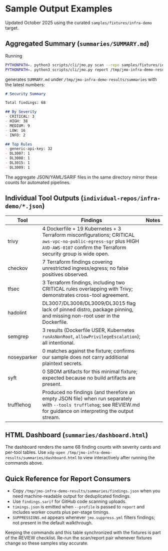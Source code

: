 # Sample Output Examples

Updated October 2025 using the curated `samples/fixtures/infra-demo` target.

## Aggregated Summary (`summaries/SUMMARY.md`)

Running

```bash
PYTHONPATH=. python3 scripts/cli/jmo.py scan --repo samples/fixtures/infra-demo --results /tmp/jmo-infra-demo-results
PYTHONPATH=. python3 scripts/cli/jmo.py report /tmp/jmo-infra-demo-results
```

generates `SUMMARY.md` under `/tmp/jmo-infra-demo-results/summaries` with the latest numbers:

```markdown
# Security Summary

Total findings: 68

## By Severity
- CRITICAL: 3
- HIGH: 38
- MEDIUM: 9
- LOW: 16
- INFO: 2

## Top Rules
- generic-api-key: 32
- DL3007: 1
- DL3008: 1
- DL3015: 1
- DL3009: 1
```

The aggregate JSON/YAML/SARIF files in the same directory mirror these counts for automated pipelines.

## Individual Tool Outputs (`individual-repos/infra-demo/*.json`)

| Tool        | Findings | Notes |
|-------------|----------|-------|
| trivy       | 4 Dockerfile + 19 Kubernetes + 3 Terraform misconfigurations; CRITICAL `aws-vpc-no-public-egress-sgr` plus HIGH `AVD-AWS-0107` confirm the Terraform security group is wide open. |
| checkov     | 7 Terraform findings covering unrestricted ingress/egress; no false positives observed. |
| tfsec       | 3 Terraform findings, including two CRITICAL rules overlapping with Trivy; demonstrates cross-tool agreement. |
| hadolint    | DL3007/DL3008/DL3009/DL3015 flag lack of pinned distro, package pinning, and missing non-root user in the Dockerfile. |
| semgrep     | 3 results (Dockerfile USER, Kubernetes `runAsNonRoot`, `allowPrivilegeEscalation`); all intentional. |
| noseyparker | 0 matches against the fixture; confirms our sample does not carry additional plaintext secrets. |
| syft        | 0 SBOM artifacts for this minimal fixture; expected because no build artifacts are present. |
| trufflehog  | Produced no findings (and therefore an empty JSON file) when run separately with `--tools trufflehog`; see REVIEW.md for guidance on interpreting the output stream. |

## HTML Dashboard (`summaries/dashboard.html`)

The dashboard renders the same 68 finding counts with severity cards and per-tool tables. Use `xdg-open /tmp/jmo-infra-demo-results/summaries/dashboard.html` to view interactively after running the commands above.

## Quick Reference for Report Consumers

- Copy `/tmp/jmo-infra-demo-results/summaries/findings.json` when you need machine-readable output for deduplicated findings.
- Use `findings.sarif` for GitHub code scanning uploads.
- `timings.json` is emitted when `--profile` is passed to `report` and includes worker counts plus per-stage timings.
- `SUPPRESSIONS.md` appears whenever `jmo.suppress.yml` filters findings; not present in the default walkthrough.

Keeping the commands and this table synchronized with the fixtures is part of the REVIEW checklist. Re-run the scan/report pair whenever fixtures change so these samples stay accurate.
